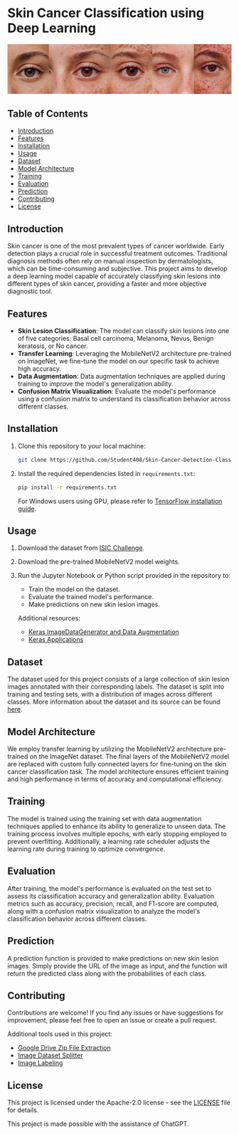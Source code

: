 
# Skin Cancer Classification using Deep Learning

![Skin Cancer Classification](cancer.jpg)

## Table of Contents

- [Introduction](#introduction)
- [Features](#features)
- [Installation](#installation)
- [Usage](#usage)
- [Dataset](#dataset)
- [Model Architecture](#model-architecture)
- [Training](#training)
- [Evaluation](#evaluation)
- [Prediction](#prediction)
- [Contributing](#contributing)
- [License](#license)

## Introduction

Skin cancer is one of the most prevalent types of cancer worldwide. Early detection plays a crucial role in successful treatment outcomes. Traditional diagnosis methods often rely on manual inspection by dermatologists, which can be time-consuming and subjective. This project aims to develop a deep learning model capable of accurately classifying skin lesions into different types of skin cancer, providing a faster and more objective diagnostic tool.

## Features

- **Skin Lesion Classification**: The model can classify skin lesions into one of five categories: Basal cell carcinoma, Melanoma, Nevus, Benign keratosis, or No cancer.
- **Transfer Learning**: Leveraging the MobileNetV2 architecture pre-trained on ImageNet, we fine-tune the model on our specific task to achieve high accuracy.
- **Data Augmentation**: Data augmentation techniques are applied during training to improve the model's generalization ability.
- **Confusion Matrix Visualization**: Evaluate the model's performance using a confusion matrix to understand its classification behavior across different classes.

## Installation

1. Clone this repository to your local machine:
   ```bash
   git clone https://github.com/Student408/Skin-Cancer-Detection-Classification.git
   ```

2. Install the required dependencies listed in `requirements.txt`:
   ```bash
   pip install -r requirements.txt
   ```

   For Windows users using GPU, please refer to [TensorFlow installation guide](https://www.tensorflow.org/install/source_windows#gpu).

## Usage

1. Download the dataset from [ISIC Challenge](https://challenge.isic-archive.com/data).
2. Download the pre-trained MobileNetV2 model weights.
3. Run the Jupyter Notebook or Python script provided in the repository to:
   - Train the model on the dataset.
   - Evaluate the trained model's performance.
   - Make predictions on new skin lesion images.

   Additional resources:
   - [Keras ImageDataGenerator and Data Augmentation](https://pyimagesearch.com/2019/07/08/keras-imagedatagenerator-and-data-augmentation/)
   - [Keras Applications](https://keras.io/api/applications/)

## Dataset

The dataset used for this project consists of a large collection of skin lesion images annotated with their corresponding labels. The dataset is split into training and testing sets, with a distribution of images across different classes. More information about the dataset and its source can be found [here](https://challenge.isic-archive.com/data).

## Model Architecture

We employ transfer learning by utilizing the MobileNetV2 architecture pre-trained on the ImageNet dataset. The final layers of the MobileNetV2 model are replaced with custom fully connected layers for fine-tuning on the skin cancer classification task. The model architecture ensures efficient training and high performance in terms of accuracy and computational efficiency.

## Training

The model is trained using the training set with data augmentation techniques applied to enhance its ability to generalize to unseen data. The training process involves multiple epochs, with early stopping employed to prevent overfitting. Additionally, a learning rate scheduler adjusts the learning rate during training to optimize convergence.

## Evaluation

After training, the model's performance is evaluated on the test set to assess its classification accuracy and generalization ability. Evaluation metrics such as accuracy, precision, recall, and F1-score are computed, along with a confusion matrix visualization to analyze the model's classification behavior across different classes.

## Prediction

A prediction function is provided to make predictions on new skin lesion images. Simply provide the URL of the image as input, and the function will return the predicted class along with the probabilities of each class.

## Contributing

Contributions are welcome! If you find any issues or have suggestions for improvement, please feel free to open an issue or create a pull request.

   Additional tools used in this project:
   - [Google Drive Zip File Extraction](https://github.com/Student408/Google-Drive-Zip-File-Extraction)
   - [Image Dataset Splitter](https://github.com/Student408/Image-Dataset-Splitter)
   - [Image Labeling](https://github.com/Student408/Image-labeling)

## License

This project is licensed under the Apache-2.0 license - see the [LICENSE](LICENSE) file for details.



This project is made possible with the assistance of ChatGPT.


